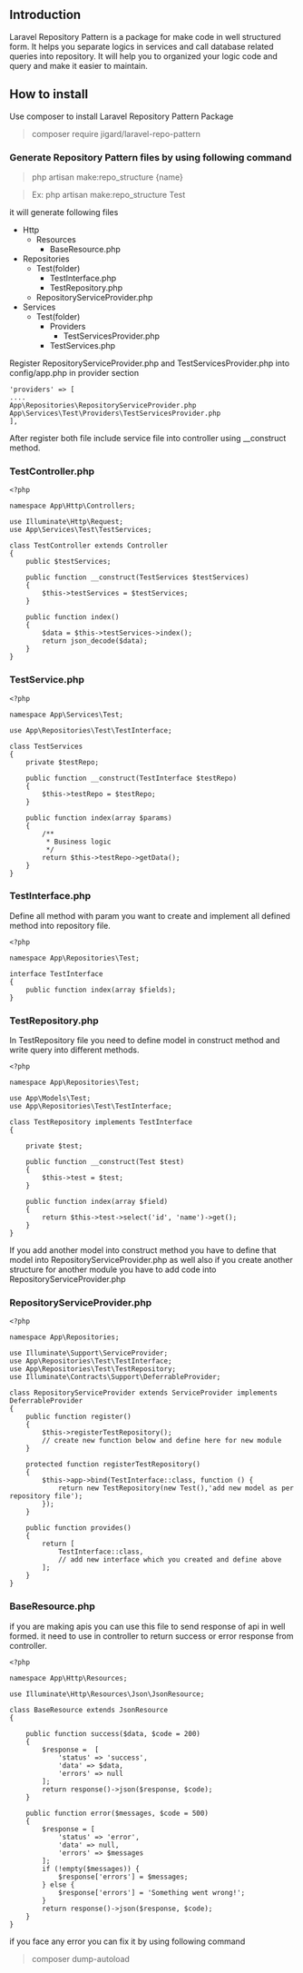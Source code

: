 ## Introduction

Laravel Repository Pattern is a package for make code in well structured form. It helps you separate logics in services and call database related queries into repository. It will help you to organized your logic code and query and make it easier to maintain.

## How to install

Use composer to install Laravel Repository Pattern Package

> composer require jigard/laravel-repo-pattern

### Generate Repository Pattern files by using following command

> php artisan make:repo_structure {name}

> Ex: php artisan make:repo_structure Test

it will generate following files

- Http
  - Resources
    - BaseResource.php
- Repositories
  - Test(folder)
    - TestInterface.php
    - TestRepository.php
  - RepositoryServiceProvider.php
- Services
  - Test(folder)
    - Providers
      - TestServicesProvider.php
    - TestServices.php

Register RepositoryServiceProvider.php and TestServicesProvider.php into config/app.php in provider section

```
'providers' => [
....
App\Repositories\RepositoryServiceProvider.php
App\Services\Test\Providers\TestServicesProvider.php
],
```

After register both file include service file into controller using \_\_construct method.

### TestController.php

```
<?php

namespace App\Http\Controllers;

use Illuminate\Http\Request;
use App\Services\Test\TestServices;

class TestController extends Controller
{
    public $testServices;

    public function __construct(TestServices $testServices)
    {
        $this->testServices = $testServices;
    }

    public function index()
    {
        $data = $this->testServices->index();
        return json_decode($data);
    }
}
```

### TestService.php

```
<?php

namespace App\Services\Test;

use App\Repositories\Test\TestInterface;

class TestServices
{
    private $testRepo;

    public function __construct(TestInterface $testRepo)
    {
        $this->testRepo = $testRepo;
    }

    public function index(array $params)
    {
        /**
         * Business logic
         */
        return $this->testRepo->getData();
    }
}
```

### TestInterface.php

Define all method with param you want to create and implement all defined method into repository file.

```
<?php

namespace App\Repositories\Test;

interface TestInterface
{
    public function index(array $fields);
}
```

### TestRepository.php

In TestRepository file you need to define model in construct method and write query into different methods.

```
<?php

namespace App\Repositories\Test;

use App\Models\Test;
use App\Repositories\Test\TestInterface;

class TestRepository implements TestInterface
{

    private $test;

    public function __construct(Test $test)
    {
        $this->test = $test;
    }

    public function index(array $field)
    {
        return $this->test->select('id', 'name')->get();
    }
}
```

If you add another model into construct method you have to define that model into RepositoryServiceProvider.php as well also if you create another structure for another module you have to add code into RepositoryServiceProvider.php

### RepositoryServiceProvider.php

```
<?php

namespace App\Repositories;

use Illuminate\Support\ServiceProvider;
use App\Repositories\Test\TestInterface;
use App\Repositories\Test\TestRepository;
use Illuminate\Contracts\Support\DeferrableProvider;

class RepositoryServiceProvider extends ServiceProvider implements DeferrableProvider
{
    public function register()
    {
        $this->registerTestRepository();
        // create new function below and define here for new module
    }

    protected function registerTestRepository()
    {
        $this->app->bind(TestInterface::class, function () {
            return new TestRepository(new Test(),'add new model as per repository file');
        });
    }

    public function provides()
    {
        return [
            TestInterface::class,
            // add new interface which you created and define above
        ];
    }
}
```

### BaseResource.php

if you are making apis you can use this file to send response of api in well formed. it need to use in controller to return success or error response from controller.

```
<?php

namespace App\Http\Resources;

use Illuminate\Http\Resources\Json\JsonResource;

class BaseResource extends JsonResource
{

    public function success($data, $code = 200)
    {
        $response =  [
            'status' => 'success',
            'data' => $data,
            'errors' => null
        ];
        return response()->json($response, $code);
    }

    public function error($messages, $code = 500)
    {
        $response = [
            'status' => 'error',
            'data' => null,
            'errors' => $messages
        ];
        if (!empty($messages)) {
            $response['errors'] = $messages;
        } else {
            $response['errors'] = 'Something went wrong!';
        }
        return response()->json($response, $code);
    }
}
```

if you face any error you can fix it by using following command

> composer dump-autoload
